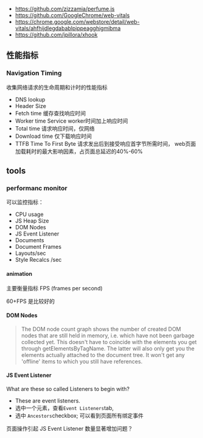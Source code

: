 + https://github.com/zizzamia/perfume.js
+ https://github.com/GoogleChrome/web-vitals
+ https://chrome.google.com/webstore/detail/web-vitals/ahfhijdlegdabablpippeagghigmibma
+ https://github.com/jpillora/xhook

## 性能指标
### Navigation Timing
收集网络请求的生命周期和计时的性能指标
+ DNS lookup
+ Header Size
+ Fetch time 缓存查找响应时间
+ Worker time Service worker时间加上响应时间
+ Total time 请求响应时间，仅网络
+ Download time 仅下载响应时间
+ TTFB Time To First Byte 请求发出后到接受响应首字节所需时间， web页面加载耗时的最大影响因素，占页面总延迟的40%-60%



## tools
### performanc monitor
可以监控指标：
+ CPU usage
+ JS Heap Size
+ DOM Nodes
+ JS Event Listener
+ Documents
+ Document Frames
+ Layouts/sec
+ Style Recalcs /sec


#### animation
主要衡量指标 FPS (frames per second)

60+FPS 是比较好的


#### DOM Nodes
> The DOM node count graph shows the number of created DOM nodes that are still held in memory, i.e. which have not been garbage collected yet. This doesn't have to coincide with the elements you get through getElementsByTagName. The latter will also only get you the elements actually attached to the document tree. It won't get any 'offline' items to which you still have references.


#### JS Event Listener

What are these so called Listeners to begin with?

+ These are event listeners.
+ 选中一个元素，查看`Event Listeners`tab, 
+ 选中 `Ancestors`checkbox; 可以看到页面所有绑定事件

页面操作引起 JS Event Listener 数量显著增加问题？



